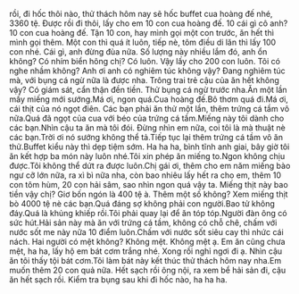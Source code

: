 rồi, đi hốc thôi nào, thử thách hôm nay sẽ hốc buffet cua hoàng đế nhé, 3360 tệ. Được rồi đi thôi, lấy cho em 10 con cua hoàng đế. 10 cái gì cô anh? 10 con cua hoàng đế. Tận 10 con, hay mình gọi một con trước, ăn hết thì mình gọi thêm. Một con thì quá ít luôn, tiếp nè, tôm điều di lăn thì lấy 100 con nhé. Cái gì, anh đừng đùa nữa. Số lượng này nhiều lắm đó, anh ổn không? Có nhím biển hông chị? Có luôn. Vậy lấy cho 200 con luôn. Tôi có nghe nhầm không? Anh ơi anh có nghiêm túc không vậy? Đang nghiêm túc mà, với bụng cá ngừ nữa là được nha. Trông trai trẻ cậu của ăn hết không vậy? Có giám sát, cẩn thận đền tiền. Thử bụng cá ngừ trước nha.Ăn một lần mấy miếng mới sướng.Má ơi, ngon quá.Cua hoàng đế.Bô thơm quá đi.Má ơi, cái thịt của nó ngọt điên. Các bạn phải ăn thử một lần, thêm trứng cá tầm vô nữa.Quá đã ngọt của cua với béo của trứng cá tầm.Miếng này tôi dành cho các bạn.Nhìn cậu ta ăn mà tôi đói. Đừng nhìn em nữa, coi tôi là mà thuật nè các bạn.Trời ơi nó sướng không thể tả.Tiếp tục lại thêm trứng cá tầm vô ăn thử.Buffet kiểu này thì dẹp tiệm sớm. Ha ha ha, bình tĩnh anh giai, bây giờ tôi ăn kết hợp ba món này luôn nhé.Tôi xin phép ăn miếng to.Ngon không chịu được.Tôi không thể dứt ra được luôn.Chị gái ơi, thêm cho em năm miếng bào ngư cỡ lớn nữa, ra xì bì nữa nha, còn bao nhiêu lấy hết ra cho em, thêm 10 con tôm hùm, 20 con hải sâm, sao nhìn ngon quá vậy ta. Miếng thịt này bao tiền vậy chị? Giơ bốn ngón là 400 tệ à. Thêm một số không? Xem miếng thịt bò 4000 tệ nè các bạn.Quá đáng sợ không phải con người.Bao tử không đáy.Quá là khủng khiếp rồi.Tôi phải quay lại để ăn tóp tóp.Người đàn ông có sức hút.Hải sản này mà ăn với trứng cá tầm, không có chỗ chê, chấm với nước sốt me này nữa 10 điểm luôn.Chấm với nước sốt siêu cay thì nhức cái nách. Hai người có mệt không? Không mệt. Không mệt ạ. Em ăn cũng chưa mệt, ha ha, lấy hộ em bát cơm trắng nhé. Xong rồi nghỉ ngơi đi ạ. Nhìn cậu ăn tôi thấy tội bát cơm.Tôi làm bát này kết thúc thử thách hôm nay nha.Em muốn thêm 20 con quả nữa. Hết sạch rồi ông nội, ra xem bể hải sản đi, cậu ăn hết sạch rồi. Kiểm tra bụng sau khi đi hốc nào, ha ha ha.